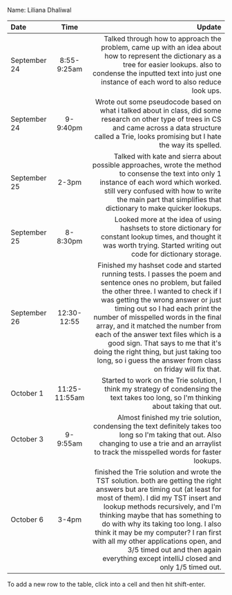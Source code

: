 Name: Liliana Dhaliwal

| Date         |     Time      |                                                                                                                                                                                                                                                                                                                                                                                                                                                                                                Update |
|:-------------|:-------------:|------------------------------------------------------------------------------------------------------------------------------------------------------------------------------------------------------------------------------------------------------------------------------------------------------------------------------------------------------------------------------------------------------------------------------------------------------------------------------------------------------:|
| September 24 |  8:55-9:25am  |                                                                                                                                                                                                                                                                  Talked through how to approach the problem, came up with an idea about how to represent the dictionary as a tree for easier lookups. also to condense the inputted text into just one instance of each word to also reduce look ups. |
| September 24 |   9-9:40pm    |                                                                                                                                                                                                                                                                                       Wrote out some pseudocode based on what i talked about in class, did some research on other type of trees in CS and came across a data structure called a Trie, looks promising but I hate the way its spelled. |
| September 25 |     2-3pm     |                                                                                                                                                                                                                                             Talked with kate and sierra about possible approaches, wrote the method to consense the text into only 1 instance of each word which worked. still very confused with how to write the main part that simplifies that dictionary to make quicker lookups. |
| September 25 |   8-8:30pm    |                                                                                                                                                                                                                                                                                                                            Looked more at the idea of using hashsets to store dictionary for constant lookup times, and thought it was worth trying. Started writing out code for dictionary storage. |
| September 26 |  12:30-12:55  | Finished my hashset code and started running tests. I passes the poem and sentence ones no problem, but failed the other three. I wanted to check if I was getting the wrong answer or just timing out so I had each print the number of misspelled words in the final array, and it matched the number from each of the answer text files which is a good sign. That says to me that it's doing the right thing, but just taking too long, so i guess the answer from class on friday will fix that. |
| October 1    | 11:25-11:55am |                                                                                                                                                                                                                                                                                                                                                               Started to work on the Trie solution, I think my strategy of condensing the text takes too long, so I'm thinking about taking that out. |
| October 3    |   9-9:55am    |                                                                                                                                                                                                                                                                                               Almost finished my trie solution, condensing the text definitely takes too long so  I'm taking that out. Also changing to use a trie and an arraylist to track the misspelled words for faster lookups. |
| October 6    |     3-4pm     |                                           finished the Trie solution and wrote the TST solution. both are getting the right answers but are timing out (at least for most of them). I did my TST insert and lookup methods recursively, and I'm thinking maybe that has something to do with why its taking too long. I also think it may be my computer? I ran first with all my other applications open, and 3/5 timed out and then again everything except intelliJ closed and only 1/5 timed out. |


To add a new row to the table, click into a cell and then hit shift-enter.